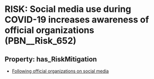 # RISK: __Social media use during COVID-19 increases awareness of official organizations__ (PBN__Risk_652)

## Property: has_RiskMitigation

* [Following official organizations on social media](PBN__RiskMitigation_912)

